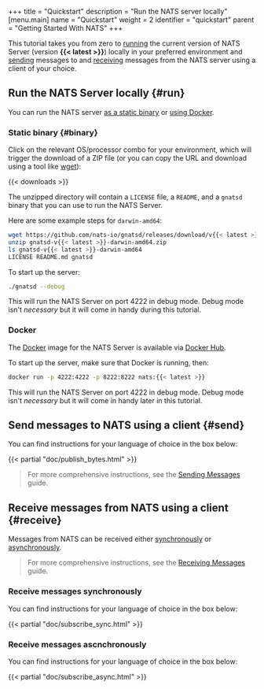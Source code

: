 +++
title = "Quickstart"
description = "Run the NATS server locally"
[menu.main]
  name = "Quickstart"
  weight = 2
  identifier = "quickstart"
  parent = "Getting Started With NATS"
+++

This tutorial takes you from zero to [running](#run) the current version of NATS Server (version **{{< latest >}}**) locally in your preferred environment and [sending](#send) messages to and [receiving](#receive) messages from the NATS server using a client of your choice.

## Run the NATS Server locally {#run}

You can run the NATS server [as a static binary](#binary) or [using Docker](#docker).

### Static binary {#binary}

Click on the relevant OS/processor combo for your environment, which will trigger the download of a ZIP file (or you can copy the URL and download using a tool like [wget](https://www.gnu.org/software/wget/)):

{{< downloads >}}

The unzipped directory will contain a `LICENSE` file, a `README`, and a `gnatsd` binary that you can use to run the NATS Server.

Here are some example steps for `darwin-amd64`:

```bash
wget https://github.com/nats-io/gnatsd/releases/download/v{{< latest >}}/gnatsd-v{{< latest >}}-darwin-amd64.zip
unzip gnatsd-v{{< latest >}}-darwin-amd64.zip
ls gnatsd-v{{< latest >}}-darwin-amd64
LICENSE README.md gnatsd
```

To start up the server:

```bash
./gnatsd --debug
```

This will run the NATS Server on port 4222 in debug mode. Debug mode isn't *necessary* but it will come in handy during this tutorial.

### Docker

The [Docker](https://docker.com) image for the NATS Server is available via [Docker Hub](https://hub.docker.com/_/nats/).

To start up the server, make sure that Docker is running, then:

```bash
docker run -p 4222:4222 -p 8222:8222 nats:{{< latest >}}
```

This will run the NATS Server on port 4222 in debug mode. Debug mode isn't *necessary* but it will come in handy later in this tutorial.

## Send messages to NATS using a client {#send}

You can find instructions for your language of choice in the box below:

{{< partial "doc/publish_bytes.html" >}}

> For more comprehensive instructions, see the [Sending Messages](/documentation/writing_applications/publishing) guide.

## Receive messages from NATS using a client {#receive}

Messages from NATS can be received either [synchronously](#synchronous) or [asynchronously](#asynchronous).

> For more comprehensive instructions, see the [Receiving Messages](/documentation/writing_applications/subscribing/) guide.

### Receive messages synchronously

You can find instructions for your language of choice in the box below:

{{< partial "doc/subscribe_sync.html" >}}

### Receive messages ascnchronously

You can find instructions for your language of choice in the box below:

{{< partial "doc/subscribe_async.html" >}}